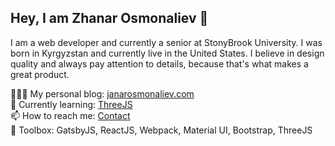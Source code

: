## Hey, I am Zhanar Osmonaliev 👋

I am a web developer and currently a senior at StonyBrook University. I was born in Kyrgyzstan and currently live in the United States. I believe in design quality and always pay attention to details, because that's what makes a great product.

👨🏻‍💻 My personal blog: [janarosmonaliev.com](https://janarosmonaliev.com)  
🌱 Currently learning: [ThreeJS](https://threejs.org)  
📫 How to reach me: [Contact](https://janarosmonaliev.com/contact)  
🚀 Toolbox: GatsbyJS, ReactJS, Webpack, Material UI, Bootstrap, ThreeJS
